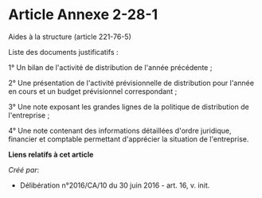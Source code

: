 # Article Annexe 2-28-1

Aides à la structure (article 221-76-5)

Liste des documents justificatifs :

1° Un bilan de l'activité de distribution de l'année précédente ;

2° Une présentation de l'activité  prévisionnelle de distribution pour l'année en cours et un budget  prévisionnel
correspondant ;

3° Une note exposant les grandes lignes de la politique de distribution de l'entreprise ;

4° Une note contenant des informations  détaillées d'ordre juridique, financier et comptable permettant  d'apprécier la
situation de l'entreprise.

**Liens relatifs à cet article**

_Créé par_:

  - Délibération n°2016/CA/10 du 30 juin 2016 - art. 16, v. init.
